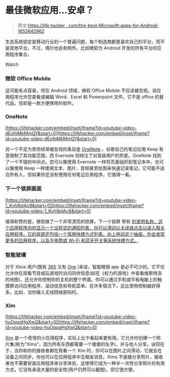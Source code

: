 # 最佳微软应用...安卓？

> 原文:[https://life hacker . com/the-best-Microsoft-apps-for-Android-1652642962](https://lifehacker.com/the-best-microsoft-apps-for-android-1652642962)

生态系统锁定是移动行业的一个普遍问题，每个制造商都更喜欢自己的平台，而不是其他平台。不过，偶尔也会有例外。比如微软为 Android 开发的所有平台的应用程序集合。

Watch

### **微软 Office Mobile**

这可能有点容易，但在 Android 领域，微软 Office Mobile 不应该被忽视。该应用程序允许您查看或编辑 Word、Excel 和 Powerpoint 文件。它不是 office 的替代品，但却是一款方便携带的软件。

### **OneNote**

 [https://lifehacker.com/embed/inset/iframe?id=youtube-video-dEofqMkMmQY&start=0](https://lifehacker.com/embed/inset/iframe?id=youtube-video-dEofqMkMmQY&start=0) 

另一个不足为奇但经常被忽视的条目是 [OneNote](https://play.google.com/store/apps/details?id=com.microsoft.office.onenote) 。谷歌自己的笔记应用 Keep 有意限制了其功能范围，而 Evernote 则倾注了对高级用户的热爱。OneNote 找到了一个不错的中间点。您可以像使用 Evernote 一样将页面组织到笔记本中，也可以像使用 Keep 一样使用文本、图片、音频甚至绘图来快速记录笔记。它可能不适合所有人，但如果你还没有使用任何笔记应用程序，它值得一看。

### **下一个锁屏画面**

 [https://lifehacker.com/embed/inset/iframe?id=youtube-video-1_Kvh9plAc8&start=0](https://lifehacker.com/embed/inset/iframe?id=youtube-video-1_Kvh9plAc8&start=0) 

值得称赞的是，微软做了一个非常漂亮的锁屏。下一个锁屏 带有 [的发明名称，这个应用程序向你显示一个议程式的通知列表，你可以滑动以关闭或点击以进入相关应用程序。它的底部还包括一个常用快捷方式列表。向上拖动这个抽屉，你会发现更多的应用程序，以及手电筒或 Wi-Fi 和蓝牙开关等系统快捷方式。](https://play.google.com/store/apps/details?id=com.microsoft.next)

### **智能玻璃**

对于 Xbox 用户(既有 [360](https://play.google.com/store/apps/details?id=com.microsoft.smartglass) 又有 [One](https://play.google.com/store/apps/details?id=com.microsoft.xboxone.smartglass) )来说，智能眼镜 app 是必不可少的。它不仅允许你在观看节目或玩游戏时访问同伴信息(如在《权力的游戏》中查看维斯特洛的地图)，还允许你控制你的主机的整个界面。你可以通过手机或平板电脑上的触摸屏访问应用程序、滚动信息和导航菜单。在许多情况下，这比使用控制器好得多。比如，当你输入无线网络密码时。

### **Xim**

 [https://lifehacker.com/embed/inset/iframe?id=youtube-video-huOqqgHgXwQ&start=0](https://lifehacker.com/embed/inset/iframe?id=youtube-video-huOqqgHgXwQ&start=0) 

[Xim](https://play.google.com/store/apps/details?id=com.microsoft.fuselabs.dlife) 是一个奇怪的小应用程序，实际上比乍看起来更有用。它允许你创建一个照片集(称为“Xims”，因为所有东西都需要一个傻傻的名字)，并与他人分享。诀窍在于，当你和你的接收者都在观看一个 Xim 时，你可以在图片之间滑动，它就会在设备之间同步。你也可以在应用程序中互相发消息。Xims 不直接分享照片，接收者也不需要安装应用程序来分享体验，这使得它成为一种半一次性分享照片的有用方式。它没有承诺大量的安全性(用户仍然可以截图)，但它很方便。